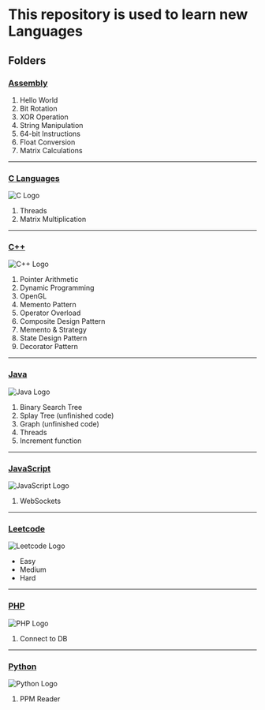 # This repository is used to learn new Languages

## Folders

### [Assembly](Assembly)
1. Hello World
2. Bit Rotation
3. XOR Operation
4. String Manipulation
5. 64-bit Instructions
6. Float Conversion
7. Matrix Calculations

---

### [C Languages](C%20Language)
![C Logo](https://banner2.cleanpng.com/20171217/033/av2bv0zlf.webp)
1. Threads
2. Matrix Multiplication

---

### [C++](C++)
![C++ Logo](https://raw.githubusercontent.com/isocpp/logos/master/cpp_logo.png)
1. Pointer Arithmetic
2. Dynamic Programming
3. OpenGL
4. Memento Pattern
5. Operator Overload
6. Composite Design Pattern
7. Memento & Strategy
8. State Design Pattern
9. Decorator Pattern

---

### [Java](Java)
![Java Logo](https://logos-world.net/wp-content/uploads/2022/07/Java-Logo-700x394.png)
1. Binary Search Tree
2. Splay Tree (unfinished code)
3. Graph (unfinished code)
4. Threads
5. Increment function

---

### [JavaScript](Javascript)
![JavaScript Logo](https://upload.wikimedia.org/wikipedia/commons/thumb/6/6a/JavaScript-logo.png/600px-JavaScript-logo.png)
1. WebSockets

---

### [Leetcode](Leetcode)
![Leetcode Logo](https://leetcode.com/static/images/LeetCode_logo_rvs.png)
- Easy
- Medium
- Hard

---

### [PHP](PHP)
![PHP Logo](https://upload.wikimedia.org/wikipedia/commons/thumb/2/27/PHP-logo.svg/711px-PHP-logo.svg.png?20180502235434)
1. Connect to DB

---

### [Python](Python)
![Python Logo](https://download.logo.wine/logo/Python_(programming_language)/Python_(programming_language)-Logo.wine.png)
1. PPM Reader
